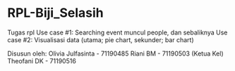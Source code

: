 # RPL-Biji_Selasih
Tugas rpl
Use case #1: Searching event muncul people, dan sebaliknya
Use case #2: Visualisasi data (utama; pie chart, sekunder; bar chart)

Disusun oleh:
Olivia Julfasinta - 71190485
Riani BM - 71190503 (Ketua Kel)
Theofani DK - 71190516
